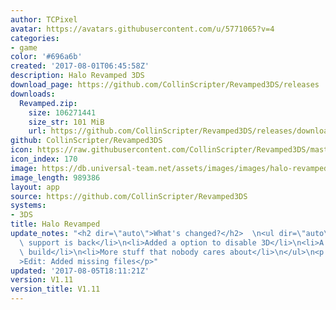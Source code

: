 ```yaml
---
author: TCPixel
avatar: https://avatars.githubusercontent.com/u/5771065?v=4
categories:
- game
color: '#696a6b'
created: '2017-08-01T06:45:58Z'
description: Halo Revamped 3DS
download_page: https://github.com/CollinScripter/Revamped3DS/releases
downloads:
  Revamped.zip:
    size: 106271441
    size_str: 101 MiB
    url: https://github.com/CollinScripter/Revamped3DS/releases/download/V1.11/Revamped.zip
github: CollinScripter/Revamped3DS
icon: https://raw.githubusercontent.com/CollinScripter/Revamped3DS/master/icon.png
icon_index: 170
image: https://db.universal-team.net/assets/images/images/halo-revamped.png
image_length: 989386
layout: app
source: https://github.com/CollinScripter/Revamped3DS
systems:
- 3DS
title: Halo Revamped
update_notes: "<h2 dir=\"auto\">What's changed?</h2>  \n<ul dir=\"auto\">\n<li>O3DS\
  \ support is back</li>\n<li>Added a option to disable 3D</li>\n<li>A proper CIA\
  \ build</li>\n<li>More stuff that nobody cares about</li>\n</ul>\n<p dir=\"auto\"\
  >Edit: Added missing files</p>"
updated: '2017-08-05T18:11:21Z'
version: V1.11
version_title: V1.11
---
```


